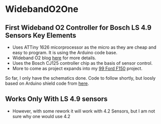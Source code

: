 WidebandO2One
==
First Wideband O2 Controller for Bosch LS 4.9 Sensors
Key Elements
--
* Uses ATTiny 1626 micorprocessor as the micro as they are cheap and easy to program. It is using the Arduino code base.
* Wideband O2 blog [here](https://alshowto.com/wideband-o2-one/) for more details. 
* Uses the Bosch CJ125 controller chip as the basis of sensor control.
* More to come as project expands into my [99 Ford F150](https://alshowto.com/category/electronics/99-f150-rebuild/) project.

So far, I only have the schematics done. Code to follow shortly, but loosly based on Arduino shield code from [here](http://www.bylund-automotive.com/educative/lambda/).

Works Only With LS 4.9 sensors
--
 * However, with some rework it will work with 4.2 Sensors, but I am not sure why one would use 4.2

